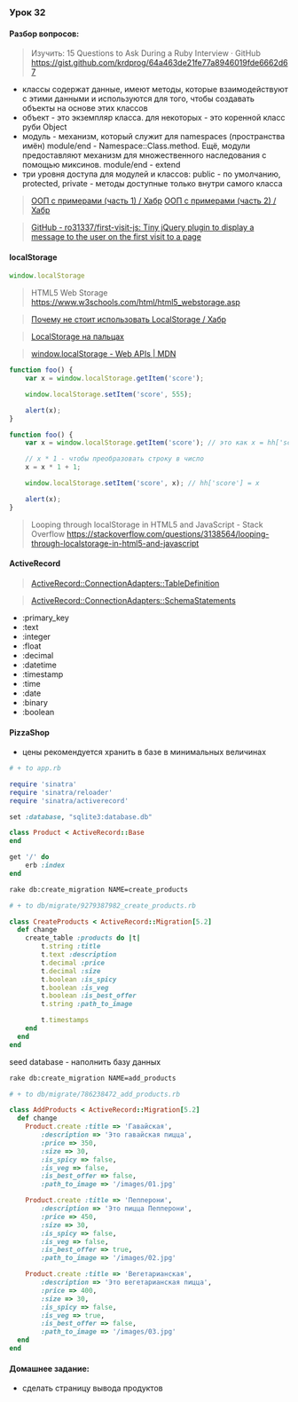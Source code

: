 ### Урок 32

#### Разбор вопросов:

> Изучить: 15 Questions to Ask During a Ruby Interview · GitHub
> https://gist.github.com/krdprog/64a463de21fe77a8946019fde6662d67

- классы содержат данные, имеют методы, которые взаимодействуют с этими данными и используются для того, чтобы создавать объекты на основе этих классов
- объект - это экземпляр класса. для некоторых - это коренной класс руби Object
- модуль - механизм, который служит для namespaces (пространства имён) module/end - Namespace::Class.method. Ещё, модули предоставляют механизм для множественного наследования с помощью миксинов. module/end - extend
- три уровня доступа для модулей и классов: public - по умолчанию, protected, private - методы доступные только внутри самого класса

> [ООП с примерами (часть 1) / Хабр](https://habr.com/post/87119/)
> [ООП с примерами (часть 2) / Хабр](https://habr.com/post/87205/)

> [GitHub - ro31337/first-visit-js: Tiny jQuery plugin to display a message to the user on the first visit to a page](https://github.com/ro31337/first-visit-js)

#### localStorage

```js
window.localStorage
```

> HTML5 Web Storage https://www.w3schools.com/html/html5_webstorage.asp

> [Почему не стоит использовать LocalStorage / Хабр](https://habr.com/post/349164/)

> [LocalStorage на пальцах](https://tproger.ru/articles/localstorage/)

> [window.localStorage - Web APIs \| MDN](https://developer.mozilla.org/en-US/docs/Web/API/Window/localStorage)

```js
function foo() {
    var x = window.localStorage.getItem('score');

    window.localStorage.setItem('score', 555);

    alert(x);
}
```

```js
function foo() {
    var x = window.localStorage.getItem('score'); // это как x = hh['score'] в ruby

    // x * 1 - чтобы преобразовать строку в число
    x = x * 1 + 1;

    window.localStorage.setItem('score', x); // hh['score'] = x

    alert(x);
}
```

> Looping through localStorage in HTML5 and JavaScript - Stack Overflow
> https://stackoverflow.com/questions/3138564/looping-through-localstorage-in-html5-and-javascript

#### ActiveRecord

> [ActiveRecord::ConnectionAdapters::TableDefinition](https://api.rubyonrails.org/classes/ActiveRecord/ConnectionAdapters/TableDefinition.html)

> [ActiveRecord::ConnectionAdapters::SchemaStatements](https://api.rubyonrails.org/classes/ActiveRecord/ConnectionAdapters/SchemaStatements.html)

- :primary_key
- :text
- :integer
- :float
- :decimal
- :datetime
- :timestamp
- :time
- :date
- :binary
- :boolean

#### PizzaShop

- цены рекомендуется хранить в базе в минимальных величинах

```ruby
# + to app.rb

require 'sinatra'
require 'sinatra/reloader'
require 'sinatra/activerecord'

set :database, "sqlite3:database.db"

class Product < ActiveRecord::Base
end

get '/' do
    erb :index
end
```
```bash
rake db:create_migration NAME=create_products
```
```ruby
# + to db/migrate/9279387982_create_products.rb

class CreateProducts < ActiveRecord::Migration[5.2]
  def change
    create_table :products do |t|
        t.string :title
        t.text :description
        t.decimal :price
        t.decimal :size
        t.boolean :is_spicy
        t.boolean :is_veg
        t.boolean :is_best_offer
        t.string :path_to_image

        t.timestamps
    end
  end
end
```
seed database - наполнить базу данных

```bash
rake db:create_migration NAME=add_products
```
```ruby
# + to db/migrate/786238472_add_products.rb

class AddProducts < ActiveRecord::Migration[5.2]
  def change
    Product.create :title => 'Гавайская',
        :description => 'Это гавайская пицца',
        :price => 350,
        :size => 30,
        :is_spicy => false,
        :is_veg => false,
        :is_best_offer => false,
        :path_to_image => '/images/01.jpg'

    Product.create :title => 'Пепперони',
        :description => 'Это пицца Пепперони',
        :price => 450,
        :size => 30,
        :is_spicy => false,
        :is_veg => false,
        :is_best_offer => true,
        :path_to_image => '/images/02.jpg'

    Product.create :title => 'Вегетарианская',
        :description => 'Это вегетарианская пицца',
        :price => 400,
        :size => 30,
        :is_spicy => false,
        :is_veg => true,
        :is_best_offer => false,
        :path_to_image => '/images/03.jpg'
  end
end
```

#### Домашнее задание:
- сделать страницу вывода продуктов